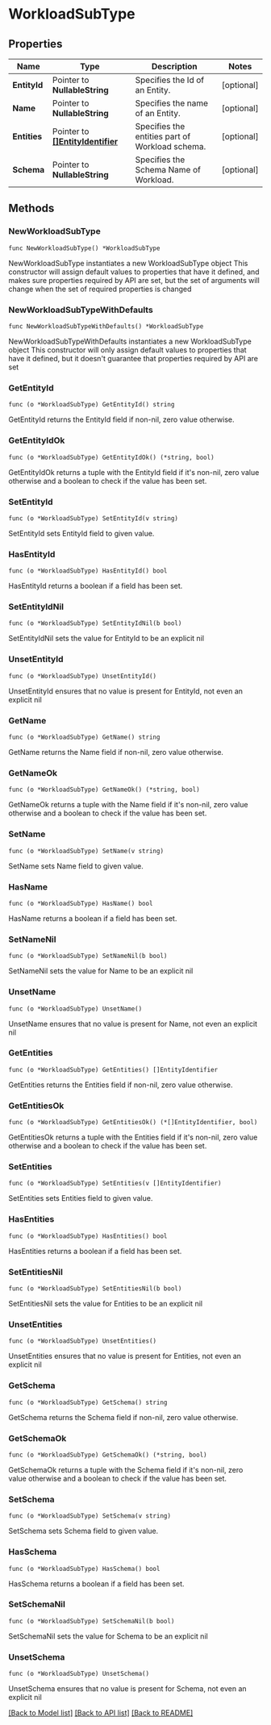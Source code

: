 # WorkloadSubType

## Properties

Name | Type | Description | Notes
------------ | ------------- | ------------- | -------------
**EntityId** | Pointer to **NullableString** | Specifies the Id of an Entity. | [optional] 
**Name** | Pointer to **NullableString** | Specifies the name of an Entity. | [optional] 
**Entities** | Pointer to [**[]EntityIdentifier**](EntityIdentifier.md) | Specifies the entities part of Workload schema. | [optional] 
**Schema** | Pointer to **NullableString** | Specifies the Schema Name of Workload. | [optional] 

## Methods

### NewWorkloadSubType

`func NewWorkloadSubType() *WorkloadSubType`

NewWorkloadSubType instantiates a new WorkloadSubType object
This constructor will assign default values to properties that have it defined,
and makes sure properties required by API are set, but the set of arguments
will change when the set of required properties is changed

### NewWorkloadSubTypeWithDefaults

`func NewWorkloadSubTypeWithDefaults() *WorkloadSubType`

NewWorkloadSubTypeWithDefaults instantiates a new WorkloadSubType object
This constructor will only assign default values to properties that have it defined,
but it doesn't guarantee that properties required by API are set

### GetEntityId

`func (o *WorkloadSubType) GetEntityId() string`

GetEntityId returns the EntityId field if non-nil, zero value otherwise.

### GetEntityIdOk

`func (o *WorkloadSubType) GetEntityIdOk() (*string, bool)`

GetEntityIdOk returns a tuple with the EntityId field if it's non-nil, zero value otherwise
and a boolean to check if the value has been set.

### SetEntityId

`func (o *WorkloadSubType) SetEntityId(v string)`

SetEntityId sets EntityId field to given value.

### HasEntityId

`func (o *WorkloadSubType) HasEntityId() bool`

HasEntityId returns a boolean if a field has been set.

### SetEntityIdNil

`func (o *WorkloadSubType) SetEntityIdNil(b bool)`

 SetEntityIdNil sets the value for EntityId to be an explicit nil

### UnsetEntityId
`func (o *WorkloadSubType) UnsetEntityId()`

UnsetEntityId ensures that no value is present for EntityId, not even an explicit nil
### GetName

`func (o *WorkloadSubType) GetName() string`

GetName returns the Name field if non-nil, zero value otherwise.

### GetNameOk

`func (o *WorkloadSubType) GetNameOk() (*string, bool)`

GetNameOk returns a tuple with the Name field if it's non-nil, zero value otherwise
and a boolean to check if the value has been set.

### SetName

`func (o *WorkloadSubType) SetName(v string)`

SetName sets Name field to given value.

### HasName

`func (o *WorkloadSubType) HasName() bool`

HasName returns a boolean if a field has been set.

### SetNameNil

`func (o *WorkloadSubType) SetNameNil(b bool)`

 SetNameNil sets the value for Name to be an explicit nil

### UnsetName
`func (o *WorkloadSubType) UnsetName()`

UnsetName ensures that no value is present for Name, not even an explicit nil
### GetEntities

`func (o *WorkloadSubType) GetEntities() []EntityIdentifier`

GetEntities returns the Entities field if non-nil, zero value otherwise.

### GetEntitiesOk

`func (o *WorkloadSubType) GetEntitiesOk() (*[]EntityIdentifier, bool)`

GetEntitiesOk returns a tuple with the Entities field if it's non-nil, zero value otherwise
and a boolean to check if the value has been set.

### SetEntities

`func (o *WorkloadSubType) SetEntities(v []EntityIdentifier)`

SetEntities sets Entities field to given value.

### HasEntities

`func (o *WorkloadSubType) HasEntities() bool`

HasEntities returns a boolean if a field has been set.

### SetEntitiesNil

`func (o *WorkloadSubType) SetEntitiesNil(b bool)`

 SetEntitiesNil sets the value for Entities to be an explicit nil

### UnsetEntities
`func (o *WorkloadSubType) UnsetEntities()`

UnsetEntities ensures that no value is present for Entities, not even an explicit nil
### GetSchema

`func (o *WorkloadSubType) GetSchema() string`

GetSchema returns the Schema field if non-nil, zero value otherwise.

### GetSchemaOk

`func (o *WorkloadSubType) GetSchemaOk() (*string, bool)`

GetSchemaOk returns a tuple with the Schema field if it's non-nil, zero value otherwise
and a boolean to check if the value has been set.

### SetSchema

`func (o *WorkloadSubType) SetSchema(v string)`

SetSchema sets Schema field to given value.

### HasSchema

`func (o *WorkloadSubType) HasSchema() bool`

HasSchema returns a boolean if a field has been set.

### SetSchemaNil

`func (o *WorkloadSubType) SetSchemaNil(b bool)`

 SetSchemaNil sets the value for Schema to be an explicit nil

### UnsetSchema
`func (o *WorkloadSubType) UnsetSchema()`

UnsetSchema ensures that no value is present for Schema, not even an explicit nil

[[Back to Model list]](../README.md#documentation-for-models) [[Back to API list]](../README.md#documentation-for-api-endpoints) [[Back to README]](../README.md)


